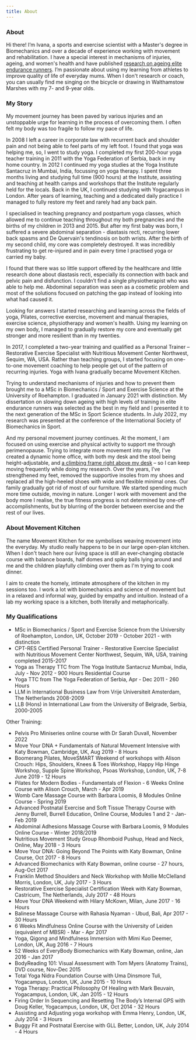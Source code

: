 ```yaml
---
title: About
---
```


### About

Hi there! I’m Ivana, a sports and exercise scientist with a Master's degree in Biomechanics and over a decade of experience working with movement and rehabilitation. I have a special interest in mechanisms of injuries, ageing, and women's health and have published [research on ageing elite endurance runners](https://commons.nmu.edu/isbs/vol40/iss1/36/). I’m passionate about using my learning from athletes to improve quality of life of everyday mums. When I don't research or coach, you can usually find me singing on the 
bicycle or drawing in Walthamstow Marshes with my 7- and 9-year olds. 

### My Story

My movement journey has been paved by various injuries and an unstoppable urge
for learning in the process of overcoming them. I often felt my body was too
fragile to follow my pace of life.

In 2008 I left a career in corporate law with recurrent back and shoulder pain
and not being able to feel parts of my left foot. I found that yoga was helping
me, so, I went to study yoga. I completed my first 200-hour yoga teacher training in 2011 with the Yoga Federation of Serbia, back in my home country. In 2012 I continued my yoga studies at the Yoga Institute Santacruz in Mumbai, India, focussing on yoga therapy. I spent
three months living and studying full time (900 hours) at the Institute,
assisting and teaching at health camps and workshops that the Institute
regularly held for the locals. Back in the UK, I continued studying with
Yogacampus in London. After years of learning, teaching and a dedicated daily
practice I managed to fully restore my feet and rarely had any back pain. 

I specialised in teaching pregnancy and postpartum yoga classes, which allowed me to continue teaching throughout my both pregnancies and the births of my children in 2013 and 2015. But after my first baby was born, I suffered a severe abdominal separation - diastasis recti, recurring lower back spasms and De Quervain's tendinosis on both wrists. After the birth of my second child, my core was completely destroyed. It was incredibly frustrating to get re-injured and in pain every time I practised yoga or carried my baby. 

I found that there was so little support offered by the healthcare and little research done about diastasis recti, especially its connection with back and pelvic pain and disfunction. I couldn’t find a single physiotherapist who was able to help me. Abdominal separation was seen as a cosmetic problem and most of the solutions focused on patching the gap instead of looking into what had caused it. 

Looking for answers I started researching and learning across the fields of yoga, Pilates, corrective exercise, movement and manual therapies, exercise science, physiotherapy and women's health. Using my learning on my own body, I managed to gradually restore my core and eventually get stronger and more resilient than in my twenties.

In 2017, I completed a two-year training and qualified as a Personal Trainer – Restorative Exercise Specialist with Nutritious Movement Center Northwest, Sequim, WA, USA. Rather than teaching groups, I started focusing on one-to-one movement coaching to help people get out of the pattern of recurring injuries. Yoga with Ivana gradually became Movement Kitchen. 

Trying to understand mechanisms of injuries and how to prevent them brought me to a MSc in Biomechanics / Sport and Exercise Science at the University of Roehampton. I graduated in January 2021 with distinction. My dissertation on slowing down ageing with high levels of training in elite endurance runners was selected as the best in my field and I presented it to the next generation of the MSc in Sport Science students. In July 2022, my research was presented at the conference of the International Society of Biomechanics in Sport.

And my personal movement journey continues. At the moment, I am focused on using exercise and physical activity to support me through perimenopause. Trying to integrate more movement into my life, I've created a dynamic home office, with both my desk and the stool being height-adjustable, and [a climbing frame right above my desk](https://www.instagram.com/p/CSwn5CbKN6b/) – so I can keep moving frequently while doing my research. Over the years, I've strengthened my feet, removed the supportive insoles from my shoes and replaced all the high-heeled shoes with wide and flexible minimal ones. Our family gradually got rid of most of our furniture. We started spending much more time outside, moving in nature. Longer I work with movement and the body more I realise, the true fitness progress is not determined by one-off accomplishments, but by blurring of the border between exercise and the rest of our lives.

### About Movement Kitchen

The name Movement Kitchen for me symbolises weaving movement into the everyday.
My studio really happens to be in our large open-plan kitchen. When I don't
teach here our living space is still an ever‐changing obstacle course with
balance boards, half domes and spiky balls lying around and me and the children
playfully climbing over them as I'm trying to cook dinner.

I aim to create the homely, intimate atmosphere of the kitchen in my sessions
too. I work a lot with biomechanics and science of movement but in a relaxed and
informal way, guided by empathy and intuition. Instead of a lab my working space
is a kitchen, both literally and metaphorically.

### My Qualifications

- MSc in Biomechanics / Sport and Exercise Science from the University of
  Roehampton, London, UK, October 2019 - October 2021 - with distinction
- CPT-RES Certified Personal Trainer - Restorative Exercise Specialist with
  Nutritious Movement Center Northwest, Sequim, WA, USA, training completed
  2015-2017
- Yoga as Therapy TTC from The Yoga Institute Santacruz Mumbai, India, July -
  Nov 2012 - 900 Hours Residential Course
- Yoga TTC from The Yoga Federation of Serbia, Apr - Dec 2011 - 260 Hours
- LLM in International Business Law from Vrije Universiteit Amsterdam, The
  Netherlands 2008-2009
- LLB (Hons) in International Law from the University of Belgrade, Serbia,
  2000-2005

Other Training:

- Pelvis Pro Miniseries online course with Dr Sarah Duvall, November 2022
- Move Your DNA + Fundamentals of Natural Movement Intensive with Katy Bowman,
  Cambridge, UK, Aug 2019 - 8 Hours
- Boomerang Pilates, MoveSMART Weekend of workshops with Alison Crouch: Hips,
  Shoulders, Knees & Toes Workshop, Happy Hip Hinge Workshop, Supple Spine
  Workshop, Psoas Workshop, London, UK, 7-8 June 2019 - 12 Hours
- Pilates for Modern Bodies - Fundamentals of Flexion - 6 Weeks Online Course
  with Alison Crouch, March - Apr 2019
- Womb Care Massage Course with Barbara Loomis, 8 Modules Online Course - Spring
  2019
- Advanced Postnatal Exercise and Soft Tissue Therapy Course with Jenny Burrell,
  Burrell Education, Online Course, Modules 1 and 2 - Jan-Feb 2019
- Abdominal Adhesions Massage Course with Barbara Loomis, 9 Modules Online
  Course - Winter 2018/2019
- Nutritious Movement Study Group Rhomboid Pushup, Head and Neck, Online, May
  2018 - 3 Hours
- Move Your DNA: Going Beyond The Points with Katy Bowman, Online Course, Oct
  2017 - 8 Hours
- Advanced Biomechanics with Katy Bowman, online course - 27 hours, Aug-Oct 2017
- Franklin Method Shoulders and Neck Workshop with Mollie McClelland Morris,
  London, UK, July 2017 - 3 Hours
- Restorative Exercise Specialist Certification Week with Katy Bowman,
  Castricum, The Netherlands, July 2017 - 48 Hours
- Move Your DNA Weekend with Hilary McKown, Milan, June 2017 - 16 Hours
- Balinese Massage Course with Rahasia Nyaman - Ubud, Bali, Apr 2017 - 30 Hours
- 6 Weeks Mindfulness Online Course with the University of Leiden (equivalent of
  MBSR) - Mar - Apr 2017
- Yoga, Qigong and Mindfulness Immersion with Mimi Kuo Deemer, London, UK, Aug
  2016 - 7 Hours
- 52 Weeks of EveryBody Biomechanics with Katy Bowman, online, Jan 2016 - Jan
  2017
- BodyReading 101: Visual Assessment with Tom Myers (Anatomy Trains), DVD
  course, Nov-Dec 2015
- Total Yoga Nidra Foundation Course with Uma Dinsmore Tuli, Yogacampus, London,
  UK, June 2015 - 10 Hours
- Yoga Therapy: Practical Philosophy Of Healing with Mark Beuvain, Yogacampus,
  London, UK, Jan 2015 - 12 Hours
- Firing Order In Sequencing and Resetting The Body’s Internal GPS with Doug
  Keller, Yogacampus, London, UK, Oct 2014 - 32 Hours
- Assisting and Adjusting yoga workshop with Emma Henry, London, UK, July 2014 -
  3 Hours
- Buggy Fit and Postnatal Exercise with GLL Better, London, UK, July 2014 - 4
  Hours
